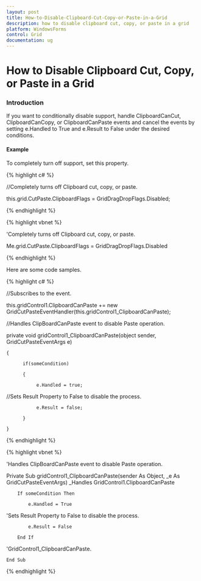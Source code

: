 ```yaml
---
layout: post
title: How-to-Disable-Clipboard-Cut-Copy-or-Paste-in-a-Grid
description: how to disable clipboard cut, copy, or paste in a grid
platform: WindowsForms
control: Grid
documentation: ug
---
```


# How to Disable Clipboard Cut, Copy, or Paste in a Grid

### Introduction

If you want to conditionally disable support, handle ClipboardCanCut, ClipboardCanCopy, or ClipboardCanPaste events and cancel the events by setting e.Handled to True and e.Result to False under the desired conditions. 

#### Example

To completely turn off support, set this property.

{% highlight c# %}



//Completely turns off  Clipboard cut, copy, or paste.

this.grid.CutPaste.ClipboardFlags = GridDragDropFlags.Disabled;


{% endhighlight %}

{% highlight vbnet %}



'Completely turns off  Clipboard cut, copy, or paste.

Me.grid.CutPaste.ClipboardFlags = GridDragDropFlags.Disabled


{% endhighlight %}

Here are some code samples.

{% highlight c# %}



//Subscribes to the event.

this.gridControl1.ClipboardCanPaste += new GridCutPasteEventHandler(this.gridControl1_ClipboardCanPaste);



//Handles ClipBoardCanPaste event to disable Paste operation.

private void gridControl1_ClipboardCanPaste(object sender, GridCutPasteEventArgs e) 

    { 

          if(someCondition)

          {

               e.Handled = true; 



//Sets Result Property to False to disable the process.

               e.Result = false; 

          }

    } 

{% endhighlight %}


{% highlight vbnet %}



'Handles ClipBoardCanPaste event to disable Paste operation.

 Private Sub gridControl1_ClipboardCanPaste(sender As Object, _e As GridCutPasteEventArgs) _Handles GridControl1.ClipboardCanPaste

        If someCondition Then

            e.Handled = True



'Sets Result Property to False to disable the process.

            e.Result = False

        End If



'GridControl1_ClipboardCanPaste.

    End Sub 



{% endhighlight %}
